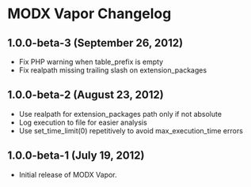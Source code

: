 # MODX Vapor Changelog

## 1.0.0-beta-3 (September 26, 2012)

- Fix PHP warning when table_prefix is empty
- Fix realpath missing trailing slash on extension_packages

## 1.0.0-beta-2 (August 23, 2012)

- Use realpath for extension_packages path only if not absolute
- Log execution to file for easier analysis
- Use set_time_limit(0) repetitively to avoid max_execution_time errors

## 1.0.0-beta-1 (July 19, 2012)

- Initial release of MODX Vapor.